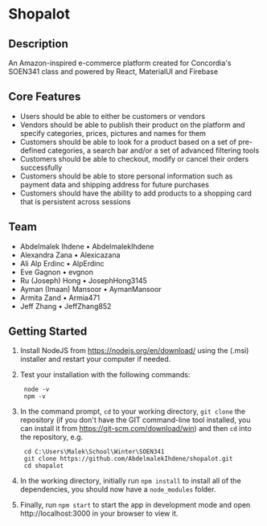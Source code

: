 # Shopalot
## Description
An Amazon-inspired e-commerce platform created for Concordia's SOEN341 class and powered by React, MaterialUI and Firebase 
## Core Features
- Users should be able to either be customers or vendors
- Vendors should be able to publish their product on the platform and specify categories, prices, pictures and names for them
- Customers should be able to look for a product based on a set of pre-defined categories, a search bar and/or a set of advanced filtering tools
- Customers should be able to checkout, modify or cancel their orders successfully
- Customers should be able to store personal information such as payment data and shipping address for future purchases
- Customers should have the ability to add products to a shopping card that is persistent across sessions
## Team
- Abdelmalek Ihdene • AbdelmalekIhdene
- Alexandra Zana • Alexicazana
- Ali Alp Erdinc • AlpErdinc
- Eve Gagnon • evgnon
- Ru (Joseph) Hong • JosephHong3145
- Ayman (Imaan) Mansoor • AymanMansoor
- Armita Zand • Armia471
- Jeff Zhang • JeffZhang852
## Getting Started
1. Install NodeJS from https://nodejs.org/en/download/ using the (.msi) installer and restart your computer if needed.
2. Test your installation with the following commands:
        
        node -v
        npm -v
        

3. In the command prompt, `cd` to your working directory, `git clone` the repository (if you don't have the GIT command-line tool installed, you can install it from https://git-scm.com/download/win) and then `cd` into the repository, e.g.

        cd C:\Users\Malek\School\Winter\SOEN341
        git clone https://github.com/AbdelmalekIhdene/shopalot.git
        cd shopalot

4. In the working directory, initially run `npm install` to install all of the dependencies, you should now have a `node_modules` folder.
5. Finally, run `npm start` to start the app in development mode and open http://localhost:3000 in your browser to view it.
